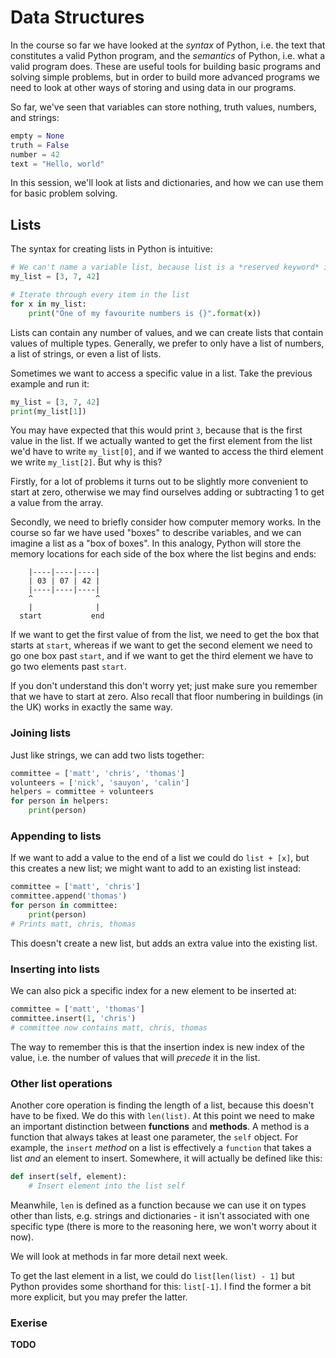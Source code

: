 # Data Structures

In the course so far we have looked at the *syntax* of Python, i.e. the text
that constitutes a valid Python program, and the *semantics* of Python, i.e.
what a valid program does. These are useful tools for building basic programs
and solving simple problems, but in order to build more advanced programs we
need to look at other ways of storing and using data in our programs.

So far, we've seen that variables can store nothing, truth values, numbers, and
strings:

```python
empty = None
truth = False
number = 42
text = "Hello, world"
```

In this session, we'll look at lists and dictionaries, and how we can use them
for basic problem solving.

## Lists

The syntax for creating lists in Python is intuitive:

```python
# We can't name a variable list, because list is a *reserved keyword* in Python
my_list = [3, 7, 42]

# Iterate through every item in the list
for x in my_list:
    print("One of my favourite numbers is {}".format(x))
```

Lists can contain any number of values, and we can create lists that contain
values of multiple types. Generally, we prefer to only have a list of numbers, a
list of strings, or even a list of lists.

Sometimes we want to access a specific value in a list. Take the previous
example and run it:

```python
my_list = [3, 7, 42]
print(my_list[1])
```

You may have expected that this would print `3`, because that is the first value
in the list. If we actually wanted to get the first element from the list we'd
have to write `my_list[0]`, and if we wanted to access the third element we
write `my_list[2]`. But why is this?

Firstly, for a lot of problems it turns out to be slightly more convenient to
start at zero, otherwise we may find ourselves adding or subtracting 1 to get a
value from the array.

Secondly, we need to briefly consider how computer memory works. In the course
so far we have used "boxes" to describe variables, and we can imagine a list as
a "box of boxes". In this analogy, Python will store the memory locations for
each side of the box where the list begins and ends:

```
    |----|----|----|
    | 03 | 07 | 42 |
    |----|----|----|
    ^              ^
    |              |
  start           end
```

If we want to get the first value of from the list, we need to get the box that
starts at `start`, whereas if we want to get the second element we need to go
one box past `start`, and if we want to get the third element we have to go two
elements past `start`.

If you don't understand this don't worry yet; just make sure you remember that
we have to start at zero. Also recall that floor numbering in buildings (in the
UK) works in exactly the same way.

### Joining lists

Just like strings, we can add two lists together:

```python
committee = ['matt', 'chris', 'thomas']
volunteers = ['nick', 'sauyon', 'calin']
helpers = committee + volunteers
for person in helpers:
    print(person)
```

### Appending to lists

If we want to add a value to the end of a list we could do `list + [x]`, but
this creates a new list; we might want to add to an existing list instead:

```python
committee = ['matt', 'chris']
committee.append('thomas')
for person in committee:
    print(person)
# Prints matt, chris, thomas
```

This doesn't create a new list, but adds an extra value into the existing list.

### Inserting into lists

We can also pick a specific index for a new element to be inserted at:

```python
committee = ['matt', 'thomas']
committee.insert(1, 'chris')
# committee now contains matt, chris, thomas
```

The way to remember this is that the insertion index is new index of the value,
i.e. the number of values that will *precede* it in the list.

### Other list operations

Another core operation is finding the length of a list, because this doesn't
have to be fixed. We do this with `len(list)`. At this point we need to make an
important distinction between **functions** and **methods**. A method is a
function that always takes at least one parameter, the `self` object. For
example, the `insert` *method* on a list is effectively a `function` that takes
a list *and* an element to insert. Somewhere, it will actually be defined like
this:

```python
def insert(self, element):
    # Insert element into the list self
```

Meanwhile, `len` is defined as a function because we can use it on types other
than lists, e.g. strings and dictionaries - it isn't associated with one
specific type (there is more to the reasoning here, we won't worry about it now).

We will look at methods in far more detail next week.

To get the last element in a list, we could do `list[len(list) - 1]` but Python
provides some shorthand for this: `list[-1]`. I find the former a bit more
explicit, but you may prefer the latter.

### Exerise

**TODO**
